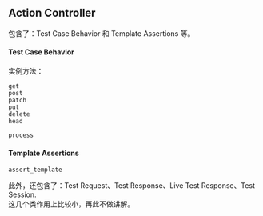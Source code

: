 ## Action Controller

包含了：Test Case Behavior 和 Template Assertions 等。

#### Test Case Behavior

实例方法：

```
get
post
patch
put
delete
head

process
```

#### Template Assertions

```
assert_template
```

此外，还包含了：Test Request、Test Response、Live Test Response、Test Session.
<br>
这几个类作用上比较小，再此不做讲解。
